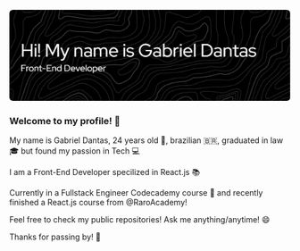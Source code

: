 ![Header](./github-header-image.png)

### Welcome to my profile! 👋

My name is Gabriel Dantas, 24 years old 👴, brazilian 🇧🇷, graduated in law 🎓 but found my passion in Tech 💻

I am a Front-End Developer specilized in React.js 📚

Currently in a Fullstack Engineer Codecademy course 📖 and recently finished a React.js course from @RaroAcademy!

Feel free to check my public repositories! Ask me anything/anytime! 😄

Thanks for passing by! 👋
